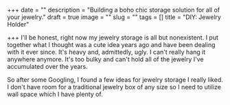 +++
date = ""
description = "Building a boho chic storage solution for all of your jewelry."
draft = true
image = ""
slug = ""
tags = []
title = "DIY: Jewelry Holder"

+++
I'll be honest, right now my jewelry storage is all but nonexistent. I put together what I thought was a cute idea years ago and have been dealing with it ever since. It's heavy and, admittedly, ugly. I can't really hang it anywhere anymore. It's too bulky and can't hold all of the jewelry I've accumulated over the years.

So after some Googling, I found a few ideas for jewelry storage I really liked. I don't have room for a traditional jewelry box of any size so I need to utilize wall space which I have plenty of.